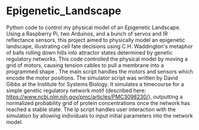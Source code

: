 # Epigenetic_Landscape
Python code to control my physical model of an Epigenetic Landscape. Using a Raspberry Pi, two Arduinos, and a bunch of servos and IR reflectance sensors, this project aimed to physically model an epigenetic landscape, illustrating cell fate decisions using C.H. Waddington's metaphor of balls rolling down hills into attractor states determined by genetic regulatory networks. This code controlled the physical model by moving a grid of motors, causing tension cables to pull a membrane into a programmed shape . The main script handles the motors and sensors which encode the motor positions. The simulator script was written by David Gibbs at the Institute for Systems Biology. It simulates a timecourse for a simple genetic regulatory network motif (described here: https://www.ncbi.nlm.nih.gov/pmc/articles/PMC3098230/), outputting a normalized probability grid of protein concentrations once the network has reached a stable state.  The lp script handles user interaction with the simulation by allowing individuals to input initial parameters into the network model.  

